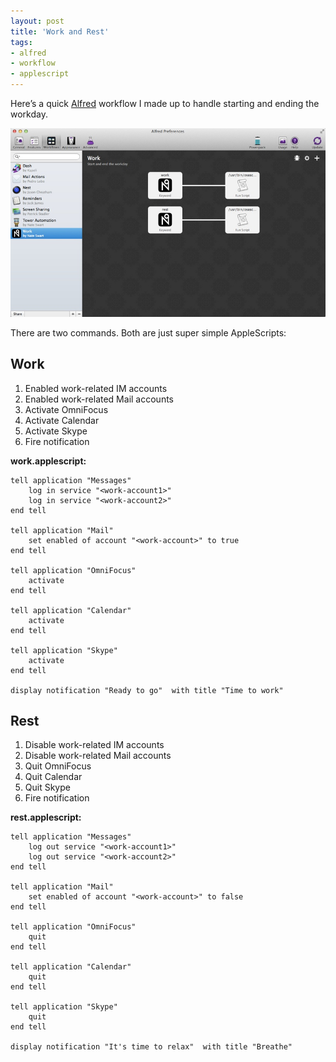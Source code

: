 ```yaml
---
layout: post
title: 'Work and Rest'
tags:
- alfred
- workflow
- applescript
---
```


Here’s a quick [Alfred][1] workflow I made up to handle starting and ending the workday.

<!--more-->

![Alfred Work-flow][2]

There are two commands. Both are just super simple AppleScripts:

## Work

1.  Enabled work-related IM accounts
2.  Enabled work-related Mail accounts
3.  Activate OmniFocus
4.  Activate Calendar
5.  Activate Skype
6.  Fire notification

**work.applescript:**

    tell application "Messages"
        log in service "<work-account1>"
        log in service "<work-account2>"
    end tell
    
    tell application "Mail"
        set enabled of account "<work-account>" to true
    end tell
    
    tell application "OmniFocus"
        activate
    end tell
    
    tell application "Calendar"
        activate
    end tell
    
    tell application "Skype"
        activate
    end tell
    
    display notification "Ready to go"  with title "Time to work"
    

## Rest

1.  Disable work-related IM accounts
2.  Disable work-related Mail accounts
3.  Quit OmniFocus
4.  Quit Calendar
5.  Quit Skype
6.  Fire notification

**rest.applescript:**

    tell application "Messages"
        log out service "<work-account1>"
        log out service "<work-account2>"
    end tell
    
    tell application "Mail"
        set enabled of account "<work-account>" to false
    end tell
    
    tell application "OmniFocus"
        quit
    end tell
    
    tell application "Calendar"
        quit
    end tell
    
    tell application "Skype"
        quit
    end tell
    
    display notification "It's time to relax"  with title "Breathe"

 [1]: http://www.alfredapp.com
 [2]: /public/post-images/2014/alfred_workflow.jpg